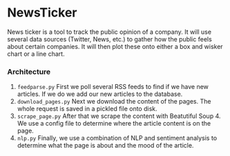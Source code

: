 # NewsTicker

News ticker is a tool to track the public opinion of a company. It will use several data sources (Twitter, News, etc.) to gather how the public feels about certain companies. It will then plot these onto either a box and wisker chart or a line chart. 

### Architecture

1. `feedparse.py` First we poll several RSS feeds to find if we have new articles. If we do we add our new articles to the database. 
2. `download_pages.py` Next we download the content of the pages. The whole request is saved in a pickled file onto disk.  
3. `scrape_page.py` After that we scrape the content with Beatutiful Soup 4. We use a config file to determine where the article content is on the page. 
4. `nlp.py` Finally, we use a combination of NLP and sentiment analysis to determine what the page is about and the mood of the article. 

